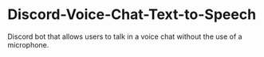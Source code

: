 # Discord-Voice-Chat-Text-to-Speech
Discord bot that allows users to talk in a voice chat without the use of a microphone.
